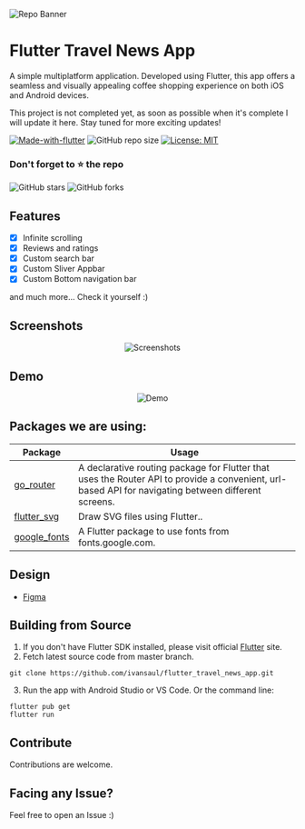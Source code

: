![Repo Banner](https://i.imgur.com/hbnvgfw.png)

# Flutter Travel News App

A simple multiplatform application. Developed using Flutter, this app offers a seamless and visually appealing coffee shopping experience on both iOS and Android devices.

This project is not completed yet, as soon as possible when it's complete I will update it here. Stay tuned for more exciting updates!

[![Made-with-flutter](https://img.shields.io/badge/Made%20with-Flutter-orange)](https://flutter.dev/) 
![GitHub repo size](https://img.shields.io/github/repo-size/ivansaul/flutter_travel_news_app)
[![License: MIT](https://img.shields.io/badge/License-MIT-yellow.svg)](https://opensource.org/licenses/MIT)

### Don't forget to ⭐ the repo
![GitHub stars](https://img.shields.io/github/stars/ivansaul/flutter_travel_news_app?style=social)
![GitHub forks](https://img.shields.io/github/forks/ivansaul/flutter_travel_news_app?style=social) 

## Features

- [x] Infinite scrolling
- [x] Reviews and ratings
- [x] Custom search bar
- [x] Custom Sliver Appbar
- [x] Custom Bottom navigation bar

and much more...
Check it yourself :)

## Screenshots
<p align="center">
  <img src="https://i.imgur.com/BXVGB2a.jpg" alt="Screenshots">
</p>

## Demo
<p align="center">
  <img src="https://raw.githubusercontent.com/ivansaul/demos/master/flutter/travel_news_app_demo.gif" alt="Demo">
</p>

## Packages we are using:

Package | Usage
------------ | -------------
[go_router](https://pub.dev/packages/go_router) | A declarative routing package for Flutter that uses the Router API to provide a convenient, url-based API for navigating between different screens.
[flutter_svg](https://pub.dev/packages/flutter_svg) | Draw SVG files using Flutter..
[google_fonts](https://pub.dev/packages/google_fonts) | A Flutter package to use fonts from fonts.google.com.


## Design
- [Figma](https://www.figma.com/community/file/1165219160023778067)

## Building from Source

1. If you don't have Flutter SDK installed, please visit official [Flutter](https://flutter.dev/) site.
2. Fetch latest source code from master branch.

```
git clone https://github.com/ivansaul/flutter_travel_news_app.git
```

3. Run the app with Android Studio or VS Code. Or the command line:

```
flutter pub get
flutter run
```

## Contribute

Contributions are welcome.

## Facing any Issue?

Feel free to open an Issue :)
